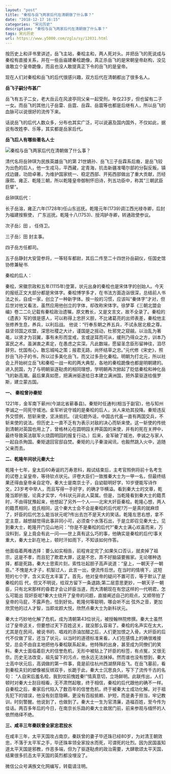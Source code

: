 ```yaml
---
layout: "post"
title: "秦桧与岳飞两家后代在清朝做了什么事？"
date: "2018-12-17 16:15"
categories: "宋元历史"
description: "秦桧与岳飞两家后代在清朝做了什么事？"
tags: 宋元历史
url: https://www.y5000.com/zgls/sy/12031.html
---
```






按历史上和评书里讲述，岳飞主站，秦桧主和，两人死对头。并把岳飞的死说成与秦桧有直接关系，并在一些岳庙建秦桧跪像，真正杀岳飞的是宋朝皇帝赵构，没见谁敢立个皇帝跪像，而且也没人敢提真正下令的岳飞的是皇帝。

现在人们对秦桧和岳飞的后代很感兴趣，双方后代在清朝都出了很多名人。

**岳飞子嗣分布甚广**

岳飞有五子二女，老大岳云在风波亭同父亲一起受刑，年仅23岁，但也留有二子一女。而岳飞的其他儿子岳雷、岳霆、岳霖、岳震等也都是后继有人，所以岳飞的血脉可以说很好的流传下来。

话说岳飞的后代人数众多，分布也其实广泛，可以说遍及国内国外，不仅如此，据说有改姓李、乐等，其实都是岳家后代。

**岳飞后人有哪些著名人士**

![秦桧与岳飞两家后代在清朝做了什么事？](/uploads/allimg/170203/6-1F203142156133.JPG)

清代名将岳钟琪为民族英雄岳飞的第
21世嫡孙、岳飞三子岳霖系后裔，是岳飞较为出色的后人，他一生戎马，平西藏，定青海，抗击新疆准噶尔部的分裂反叛，镇戍边疆，功勋卓著，为维护国家统一、稳定西部、开拓西部做出了重大贡献，历经康熙、雍正、乾隆三朝，所以乾隆皇帝御制怀旧诗，列五功臣中，称其“三朝武臣巨擘”。

岳钟琪后代：

长子岳溶，雍正六年(1728年)任山东巡抚。乾隆元年(1739)调江西光禄寺卿，后封为福建按察使，
广东巡抚。乾隆十八(1753)、授鸿胪寺卿，转通政使参议。

次子岳氵田 ， 任侍卫。

三子岳氵田 封主事。

四子岳方任都司。

五子岳静封大安营参将，一等轻车都尉，其后二传至二十四世孙岳嗣仪，任国史馆协修兼秘书.

秦桧的后人：

秦桧，宋徽宗政和五年(1115年)登第，状元出身的秦桧也是宋体字的创始人。今天的报纸正文大部分都是宋体字。秦桧博学多才，在书法方面造诣很深，总结前人书法之长，自成一家，创立了一种新字体。按一般的习惯，应该叫“秦体字”才对，但后世对他又看法，虽然应用他创立的字体，却改称宋体字。徐梦莘《三朝北盟会编》卷二二0,记载有秦桧政治遗嘱，原文教长，又是文言文，故不全录了。秦桧的《遗表》写的很是感人，可以称得上忠肝义胆，不比诸葛亮的出师表差，秦桧他主张修养生息，养兵，以利后战。
他说：“行奉东朝之养五兵，不试永居北极之尊。益坚邻国之欢盟，深思社稷之大计，谨国是之摇动，杜邪党之窥觎。以治乱为著黾，以贤才为羽翼，事有未形而宜戒，言或逆耳而可从，缓刑乃得众之方，训本乃富民之术。虽渊衷之素定，在愚虑之实深。凡此数端，愿留圣念臣形留神往，泪尽辞穷。忧国有心，敢忘城吨之策；报君无路，尚怀结草之忠。”元代修《宋史》，照抄岳飞孙子的书，所以过多美化岳飞，而又过多丑化秦桧。明朝为打北元，所以社会上开始树立岳飞和秦桧一战一和的两大典型，各地的秦桧跪像也都是明朝建的。进入民国，为了与明朝驱逐鞑虏的相同理想，学明朝再次掀起了贬低秦桧和神化岳飞的新高潮。最后果真如愿，把满洲驱逐给日本建立满洲国，把外蒙驱逐给俄罗斯，建立蒙古国。

**一、 秦桧曾孙秦矩**

1221年，金军南下蕲州(今湖北省蕲春县)。秦矩时任通判(相当于副官)，他与知州李诚之一同死守城池。金军听说守城的是秦桧的后人，派人来劝其投降。秦矩违反外交惯例，怒斩来使，坚决抵抗。（说句题外话，中国古代虽一直有两国交兵，不斩来使的说法。但历史上一直不乏有为表示对敌的决心而斩来使。这一斩使的传统到清朝对英国也用上了，曾格林沁在圆明园关押英国的来使，并有的死在关押中，最终导致英法联军火烧圆明园的报复行动。）后来，金军破了城池，李诚之与家人一起自杀殉国。秦矩退回官邸自焚。秦矩的儿子秦浚闻讯，也毅然跳入火中，追随父亲而去。

**二、乾隆年间状元秦大士**

乾隆十七年，皇太后60寿诞的万寿恩科，殿试结束后，主考官照例将前十名考生的试卷上呈皇帝，等待钦点状元。评卷大臣们一致推秦大士为一甲一名，但最终结果还得由皇帝亲自定夺。秦大士是南京士子，自幼聪明好学，10岁便能写诗作文，23岁考中举人，而且写得一手好字，的确才华横溢。看到秦大士的文章，乾隆当即折服，论真才实学，今科状元非此人莫属。但是，当乾隆看到秦大士的籍贯时，不由得犹豫起来，他想起了另外一个人——北宋大奸臣秦桧。乾隆心想，两人的籍贯相同，姓氏相同，这个秦大士会不会是秦桧的后代呢?万一是真的就麻烦了，奸臣的后代怎么能当状元呢?传出去岂不是天大的笑话。乾隆左思右想，拿不定主意，越想越觉得此事非同小可，必须查个水落石出，于是立即召见秦大士。见到秦大士，乾隆开门见山地问：“你是不是秦桧的后代?”秦大士满心欢喜而来，万没料到，皇上竟会有此一问——世上真有这么巧的事，他确实是秦桧的后代!事关重大，秦大士趴在地上，顿时汗如雨下，不知该如何作答。

他面临着两难选择：要么如实相告，前程肯定完了;如果矢口否认，就卖掉了祖宗，这是不孝，而且犯了欺君大罪，这是不忠，弄不好脑袋要搬家。无论哪种选择，都是死路，秦大士思索片刻，索性壮起胆子高声说道：“皇上，一朝天子一朝臣。”
不愧是大才子，机智过人，此言一出，便流传后世。在当时的情境下，这短短的七个字，含义实在太丰富了。首先，他对皇帝的疑问不置可否，等于默认了是秦桧的后
代，但又不明说，给双方留下一条退路;第二层意思更妙，一朝天子一朝臣，只有北宋那样的昏君才会让奸臣当道，而大清朝现在有您这样的一代明君，怎么可能出
现奸臣呢?秦大士绕开了皇帝的问题，直接阐述自己的观点，又顺带拍了皇帝的马屁，不露声色，恰到好处。乾隆何等聪明，哪会听不出
弦外之音，更加欣赏他的过人才智，当即龙颜大悦，欣然点秦大士为新科状元。

秦大士巧妙地化解了危机，成为清朝第43位状元，被授翰林院修撰。秦大士虽然过了皇帝这关，但要想过天下百姓这关，就没那么容易了。秦桧的名声实在太大，尤其是在民间，被说书的、唱戏的添油加醋之后，人们更加恨之入骨。大奸臣的后代不仅做了官，还当了状元，以当时的道德标准来看，人们在感情上的确很难接受，总会不由自主地把他与秦桧联系起来。他特殊的出身，甚至成为同僚们的笑料。秦大士面临着巨大的信誉危机，无形中被贴上了奸臣的标签，有点冤，又很无奈。历史无法改变，祖先留下的污点，他永远无法抹掉。然而谁也没有想到，秦大士高中状元后，高调做的第一件事，竟是前往杭州西湖祭拜岳飞。在岳飞墓前，看到秦桧夫妇的塑像被反绑双手，长跪于此，秦大士沉思良久，写下了流传千古的名句：
“人自宋后羞名桧，我到坟前愧姓秦!”情真意切，立场鲜明。此联传出，人们顿时对秦大士刮目相看，无不肃然起敬，终于相信，秦桧的后代跟他的确不一样。自秦桧之后，秦家后代陷入了数百年的信誉危机，终于被秦大士成功化解。对于祖先犯下的错误，他没有刻意隐瞒，更没有百般抵赖、护短，而是勇于担当，牢记教训，时刻警醒。他说到了，也做到了。秦大士一生为官清廉，造福百姓，至今传为佳话。两百多年后的今日，在南京长乐路的秦大士故居门前，前来参观与缅怀的人依然络绎不绝。

**三、咸丰三年秦跃曾全家忠君投水**

在咸丰三年，太平天国攻占南京，秦跃曾的妻子毕还珠已经80岁，为对清王朝效忠，不落于太平军之手，毕还珠率领全家投水而死，可谓死的壮烈。因为民国虽知道太平天国是邪教，作恶多端，但为了驱逐鞑虏的政治需要，大肆歌颂太平天国，结果很多抗击太平天国的英烈都没埋没了。

微信公众号满族文化网编写，转载请注明。
